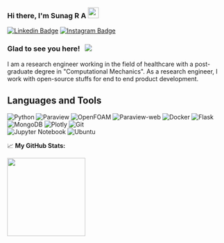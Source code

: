 ### Hi there, I'm Sunag R A</a> <img src="https://media.giphy.com/media/hvRJCLFzcasrR4ia7z/giphy.gif" width="25px">
[![Linkedin Badge](https://img.shields.io/badge/-LinkedIn-0e76a8?style=flat-square&logo=Linkedin&logoColor=white)](https://linkedin.com/in/sunagra)
[![Instagram Badge](https://img.shields.io/badge/-Instagram-e4405f?style=flat-square&logo=Instagram&logoColor=white)](https://instagram.com/rasunag27/)
### Glad to see you here! &nbsp; ![](https://visitor-badge.glitch.me/badge?page_id=rasunag27)

I am a research engineer working in the field of healthcare with a post-graduate degree in "Computational Mechanics". As a research engineer, I work with
open-source stuffs for end to end product development. 

## Languages and Tools

![Python](https://img.shields.io/badge/python-3670A0?style=for-the-badge&logo=python&logoColor=ffdd54) 
![Paraview](https://img.shields.io/badge/Paraview-%23F7931E.svg?style=for-the-badge&logo=paraview&logoColor=white)
![OpenFOAM](https://img.shields.io/badge/OpenFOAM-%234ea94b.svg?style=for-the-badge&logo=OpenfOAM&logoColor=white)
![Paraview-web](https://img.shields.io/badge/Paraview--web-3670A0.svg?style=for-the-badge&logo=paraview-web&logoColor=white)
![Docker](https://img.shields.io/badge/docker-%23013243.svg?style=for-the-badge&logo=docker&logoColor=white) 
![Flask](https://img.shields.io/badge/flask-%23150458.svg?style=for-the-badge&logo=flask&logoColor=white)
![MongoDB](https://img.shields.io/badge/MongoDB-%234ea94b.svg?style=for-the-badge&logo=mongodb&logoColor=white)
![Plotly](https://img.shields.io/badge/Plotly-%233F4F75.svg?style=for-the-badge&logo=plotly&logoColor=white) 
![Git](https://img.shields.io/badge/git-%23F05033.svg?style=for-the-badge&logo=git&logoColor=white)  
![Jupyter Notebook](https://img.shields.io/badge/jupyter-%23FA0F00.svg?style=for-the-badge&logo=jupyter&logoColor=white) 
![Ubuntu](https://img.shields.io/badge/Ubuntu-E95420?style=for-the-badge&logo=ubuntu&logoColor=white)


📈 **My GitHub Stats:**

<p>
  <img height="180em" src="https://github-readme-stats.vercel.app/api?username=rasunag27&show_icons=true&hide_border=true&&count_private=true&include_all_commits=true" />
</p>
